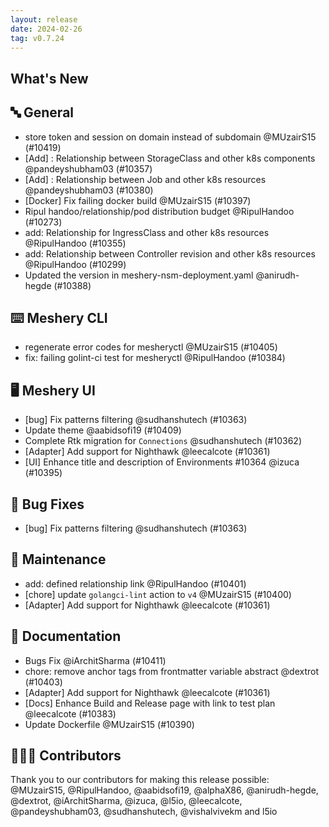 ```yaml
---
layout: release
date: 2024-02-26
tag: v0.7.24
---
```


## What's New
## 🔤 General
- store token and session on domain instead of subdomain @MUzairS15 (#10419)
- [Add] : Relationship between StorageClass and other k8s components @pandeyshubham03 (#10357)
- [Add] : Relationship between Job and other k8s resources @pandeyshubham03 (#10380)
- [Docker] Fix failing docker build @MUzairS15 (#10397)
- Ripul handoo/relationship/pod distribution budget @RipulHandoo (#10273)
- add: Relationship for IngressClass and other k8s resources @RipulHandoo (#10355)
- add: Relationship between Controller revision and other k8s resources @RipulHandoo (#10299)
- Updated the version in meshery-nsm-deployment.yaml @anirudh-hegde (#10388)

## ⌨️ Meshery CLI

- regenerate error codes for mesheryctl @MUzairS15 (#10405)
- fix: failing golint-ci test for mesheryctl @RipulHandoo (#10384)

## 🖥 Meshery UI

- [bug] Fix patterns filtering  @sudhanshutech (#10363)
- Update theme  @aabidsofi19 (#10409)
- Complete Rtk migration for `Connections` @sudhanshutech (#10362)
- [Adapter] Add support for Nighthawk @leecalcote (#10361)
- [UI] Enhance title and description of Environments #10364 @izuca (#10395)

## 🐛 Bug Fixes

- [bug] Fix patterns filtering  @sudhanshutech (#10363)

## 🧰 Maintenance

- add: defined relationship link @RipulHandoo (#10401)
- [chore] update `golangci-lint` action to `v4` @MUzairS15 (#10400)
- [Adapter] Add support for Nighthawk @leecalcote (#10361)

## 📖 Documentation

- Bugs Fix @iArchitSharma (#10411)
- chore: remove anchor tags from frontmatter variable abstract @dextrot (#10403)
- [Adapter] Add support for Nighthawk @leecalcote (#10361)
- [Docs] Enhance Build and Release page with link to test plan @leecalcote (#10383)
- Update Dockerfile @MUzairS15 (#10390)

## 👨🏽‍💻 Contributors

Thank you to our contributors for making this release possible:
@MUzairS15, @RipulHandoo, @aabidsofi19, @alphaX86, @anirudh-hegde, @dextrot, @iArchitSharma, @izuca, @l5io, @leecalcote, @pandeyshubham03, @sudhanshutech, @vishalvivekm and l5io
